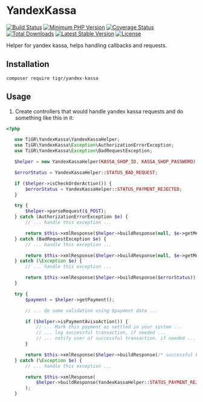 # YandexKassa

[![Build Status](https://travis-ci.org/TiGR/YandexKassa.svg?branch=master)](https://travis-ci.org/TiGR/YandexKassa)
[![Minimum PHP Version](https://img.shields.io/badge/php-%3E%3D%205.3-8892BF.svg)](https://secure.php.net/)
[![Coverage Status](https://coveralls.io/repos/TiGR/YandexKassa/badge.svg?branch=master&service=github)](https://coveralls.io/github/TiGR/YandexKassa?branch=master)
[![Total Downloads](https://poser.pugx.org/tigr/yandex-kassa/downloads)](https://packagist.org/packages/tigr/yandex-kassa)
[![Latest Stable Version](https://poser.pugx.org/tigr/yandex-kassa/v/stable)](https://packagist.org/packages/tigr/yandex-kassa)
[![License](https://poser.pugx.org/tigr/yandex-kassa/license)](https://packagist.org/packages/tigr/yandex-kassa)

Helper for yandex kassa, helps handling callbacks and requests.

## Installation

    composer require tigr/yandex-kassa

## Usage

1. Create controllers that would handle yandex kassa requests and do something like this in it:

 ```php
<?php

    use TiGR\YandexKassa\YandexKassaHelper;
    use TiGR\YandexKassa\Exception\AuthorizationErrorException;
    use TiGR\YandexKassa\Exception\BadRequestException;

    $helper = new YandexKassaHelper(KASSA_SHOP_ID, KASSA_SHOP_PASSWORD);

    $errorStatus = YandexKassaHelper::STATUS_BAD_REQUEST;

    if ($helper->isCheckOrderAction()) {
        $errorStatus = YandexKassaHelper::STATUS_PAYMENT_REJECTED;
    }

    try {
        $helper->parseRequest($_POST);
    } catch (AuthorizationErrorException $e) {
        // ... handle this exception ...

        return $this->xmlResponse($helper->buildResponse(null, $e->getMessage()));
    } catch (BadRequestException $e) {
        // ... handle this exception ...

        return $this->xmlResponse($helper->buildResponse(null, $e->getMessage()));
    } catch (\Exception $e) {
        // ... handle this exception ...

        return $this->xmlResponse($helper->buildResponse($errorStatus));
    }

    try {
        $payment = $helper->getPayment();

        // ... do some validation using $payment data ...

        if ($helper->isPaymentAvisoAction()) {
            // ... Mark this payment as settled in your system ...
            // ... log successful transaction, if needed ...
            // ... notify user of successful transaction. if needed ...
        }

        return $this->xmlResponse($helper->buildResponse(/* successful by default */));
    } catch (\Exception $e) {
        // ... handle this exception ...

        return $this->xmlResponse(
            $helper->buildResponse(YandexKassaHelper::STATUS_PAYMENT_REJECTED, $e->getMessage())
        );
    }
 ```